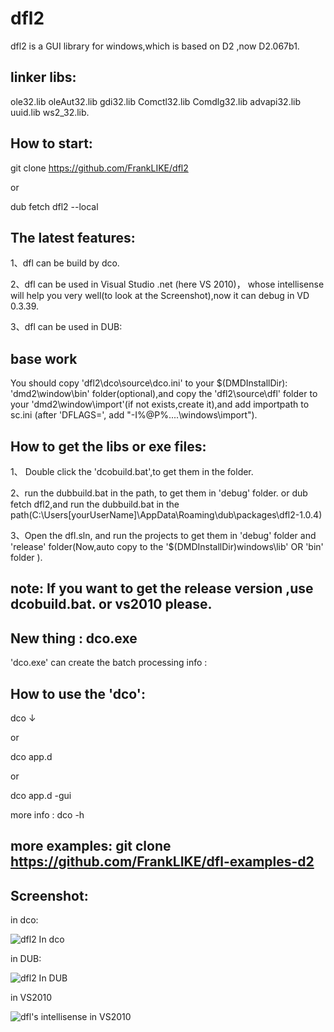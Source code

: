 dfl2
====
dfl2 is a GUI library for windows,which is based on D2 ,now D2.067b1.

linker libs:
---
ole32.lib oleAut32.lib gdi32.lib Comctl32.lib Comdlg32.lib advapi32.lib uuid.lib ws2_32.lib.

How to start:
--
git clone https://github.com/FrankLIKE/dfl2

or 

dub fetch dfl2 --local

The latest features:
---
1、dfl can be build by dco.

2、dfl can be used in Visual Studio .net (here VS 2010)， whose intellisense will help you very well(to look at the Screenshot),now it can debug in VD 0.3.39.

3、dfl can be used in DUB:

base work
--
You should copy 'dfl2\dco\source\dco.ini' to your  $(DMDInstallDir): 'dmd2\window\bin' folder(optional),and copy the 'dfl2\source\dfl' folder to your  'dmd2\window\import'(if not exists,create it),and add importpath to sc.ini (after 'DFLAGS=', add "-I%@P%\..\..\windows\import").

How to get the libs or exe files:
---
1、 Double click the 'dcobuild.bat',to get them in the folder.

2、run the dubbuild.bat in the path, to get them in 'debug' folder.
   or 
     dub fetch dfl2,and run the dubbuild.bat in the path(C:\Users\[yourUserName]\AppData\Roaming\dub\packages\dfl2-1.0.4)

3、Open the dfl.sln, and run the projects to get them in 'debug' folder and 'release' folder(Now,auto copy to the '$(DMDInstallDir)windows\lib' OR 'bin' folder ).
	 
note:  If you want to get the release version ,use dcobuild.bat. or vs2010 please.
---

New thing :  dco.exe
---
'dco.exe' can create the batch processing info :

How to use the 'dco':
--- 
  dco ↓

or

  dco app.d

or

  dco app.d -gui 
 
more info : dco -h

more examples: git clone https://github.com/FrankLIKE/dfl-examples-d2
--

  Screenshot:
---
   in dco:

  ![dfl2 In dco](https://raw.githubusercontent.com/FrankLIKE/dfl2/master/Images/dco_build.png)

   in DUB:

  ![dfl2 In DUB](https://raw.githubusercontent.com/FrankLIKE/dfl2/master/Images/dub_build.png)
   
   in VS2010

  ![dfl's intellisense in VS2010](https://raw.githubusercontent.com/FrankLIKE/dfl2/master/Images/dflpart.png)

